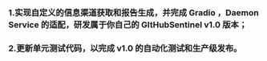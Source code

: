 ### 1.实现自定义的信息渠道获取和报告生成，并完成 Gradio ，Daemon Service 的适配，研发属于你自己的 GItHubSentinel v1.0 版本；

### 2.更新单元测试代码，以完成 v1.0 的自动化测试和生产级发布。
